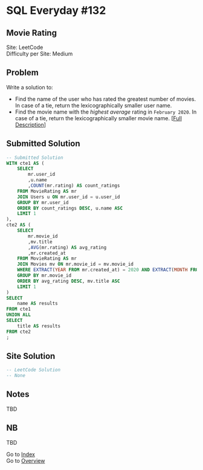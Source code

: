 # SQL Everyday \#132

## Movie Rating

Site: LeetCode\
Difficulty per Site: Medium

## Problem

Write a solution to:

* Find the name of the user who has rated the greatest number of movies. In case of a tie, return the lexicographically smaller user name.
* Find the movie name with the *highest average* rating in `February 2020`. In case of a tie, return the lexicographically smaller movie name. [[Full Description](https://leetcode.com/problems/movie-rating/description/)]

## Submitted Solution

```sql
-- Submitted Solution
WITH cte1 AS (
    SELECT
        mr.user_id
        ,u.name
        ,COUNT(mr.rating) AS count_ratings
    FROM MovieRating AS mr
    JOIN Users u ON mr.user_id = u.user_id
    GROUP BY mr.user_id
    ORDER BY count_ratings DESC, u.name ASC
    LIMIT 1
),
cte2 AS (
    SELECT
        mr.movie_id
        ,mv.title
        ,AVG(mr.rating) AS avg_rating
        ,mr.created_at
    FROM MovieRating AS mr
    JOIN Movies mv ON mr.movie_id = mv.movie_id
    WHERE EXTRACT(YEAR FROM mr.created_at) = 2020 AND EXTRACT(MONTH FROM mr.created_at) = 2
    GROUP BY mr.movie_id
    ORDER BY avg_rating DESC, mv.title ASC
    LIMIT 1
)
SELECT
    name AS results
FROM cte1
UNION ALL
SELECT
    title AS results
FROM cte2
;
```

## Site Solution

```sql
-- LeetCode Solution 
-- None
```

## Notes

TBD

## NB

TBD

Go to [Index](../?tab=readme-ov-file#index)\
Go to [Overview](../?tab=readme-ov-file)
